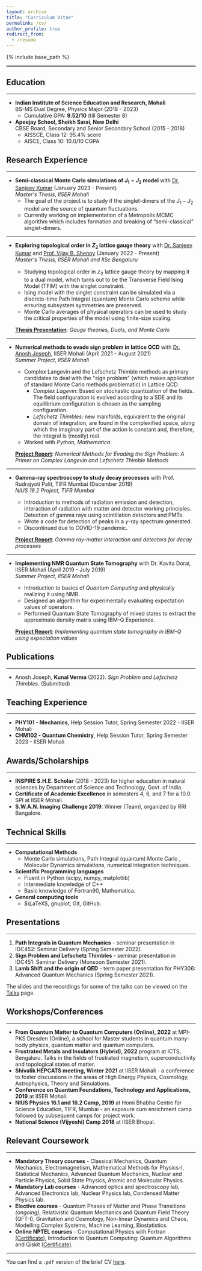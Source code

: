 ```yaml
---
layout: archive
title: "Curriculum Vitae"
permalink: /cv/
author_profile: true
redirect_from:
  - /resume
---
```


{% include base_path %}
<hr style="text-align:left;margin-left:0;border-top:2px solid #6b7278"> 

## Education
-----
* **Indian Institute of Science Education and Research, Mohali** <br> BS-MS Dual Degree, Physics Major (2018 - 2023)
  * Cumulative GPA: **9.52/10** (till Semester 8)  
* **Apeejay School, Sheikh Sarai, New Delhi** <br> CBSE Board, Secondary and Senior Secondary School (2015 - 2018)
  * AISSCE, Class 12: 95.4% score
  * AISCE,  Class 10: 10.0/10 CGPA

## Research Experience
-----
* **Semi-classical Monte Carlo simulations of $J_1 − J_2$ model** with [Dr. Sanjeev Kumar](https://web.iisermohali.ac.in/dept/physics/Sanjeev_Kumar.html) (January 2023 - Present) <br> _Master's Thesis, IISER Mohali_
  * The goal of the project is to study if the singlet-dimers of the $J_1 − J_2$ model are the source of quantum fluctuations.
  * Currently working on implementation of a Metropolis MCMC algorithm which includes formation
and breaking of “semi-classical” singlet-dimers.

---

* **Exploring topological order in $Z_2$ lattice gauge theory** with [Dr. Sanjeev Kumar](https://web.iisermohali.ac.in/dept/physics/Sanjeev_Kumar.html) and [Prof. Vijay B. Shenoy](http://www.physics.iisc.ac.in/~shenoy/) (January 2022 - Present) <br> _Master's Thesis, IISER Mohali and IISc Bengaluru_
  * Studying topological order in $\mathbb{Z}_2$ lattice gauge theory by mapping it to a dual model, which turns out to be the Transverse Field Ising Model (TFIM) with the singlet constraint.
  * Ising model with the singlet constraint can be simulated via a discrete-time Path Integral (quantum) Monte Carlo scheme while ensuring subsystem symmetries are preserved.
  * Monte Carlo averages of physical operators can be used to study the critical properties of the model using finite-size scaling.

  [**Thesis Presentation**](https://kunal1729verma.github.io/files/kunal_mid_thesis_presentation.pdf): _Gauge theories, Duals, and Monte Carlo_
  
---

* **Numerical methods to evade sign problem in lattice QCD** with [Dr. Anosh Joseph](https://web.iisermohali.ac.in/Faculty/anoshjoseph/), IISER Mohali (April 2021 - August 2021) <br> _Summer Project, IISER Mohali_ 
  * Complex Langevin and the Lefschetz Thimble methods as primary candidates to deal with the "sign problem" (which makes application of standard Monte Carlo methods problematic) in Lattice QCD.
    * _Complex Lagevin_: Based on stochastic quantization of the fields. The field configuration is evolved according to a SDE and its equilibrium configuration is chosen as the sampling configuration. 
    * _Lefschetz Thimbles_: new manifolds, equivalent to the original domain of integration, are found in the complexified space, along which the imaginary part of the action is constant and, therefore, the integral is (mostly) real.
  * Worked with _Python_, _Mathematica_.
  
  [**Project Report**](https://kunal1729verma.github.io/files/report_kunal_verma_2021.pdf): _Numerical Methods for Evading the Sign Problem:
A Primer on Complex Langevin and Lefschetz Thimble Methods_

---

* **Gamma-ray spectroscopy to study decay processes** with Prof. Rudrajyoti Palit, TIFR Mumbai (December 2019)  <br> _NIUS 16.2 Project, TIFR Mumbai_ 
  * Introduction to methods of radiation emission and detection, interaction of radiation with matter and detector working principles. Detection of gamma rays using scintillation detectors and PMTs.
  * Wrote a code for detection of peaks in a $\gamma$-ray spectrum generated.
  * Discontinued due to COVID-19 pandemic. 

  [**Project Report**](https://kunal1729verma.github.io/files/nius_winter_2019.pdf): _Gamma ray-matter interaction and detectors for decay processes_
  
---

* **Implementing NMR Quantum State Tomography** with Dr. Kavita Dorai, IISER Mohali (April 2019 - July 2019) <br> _Summer Project, IISER Mohali_ 
  * Introduction to basics of _Quantum Computing_ and physically realizing it using NMR. 
  * Designed an algorithm for experimentally evaluating expectation values of operators.
  * Performed Quantum State Tomography of mixed states to extract the approximate density matrix using IBM-Q Experience.
  
  [**Project Report**](https://kunal1729verma.github.io/files/summer_report_2019.pdf): _Implementing quantum state tomography in IBM-Q using expectation values_

## Publications
---
* Anosh Joseph, **Kunal Verma** (2022). _Sign Problem and Lefschetz Thimbles_. (Submitted) 


## Teaching Experience
---
* **PHY101 - Mechanics**, Help Session Tutor, Spring Semester 2022 - IISER Mohali
* **CHM102 - Quantum Chemistry**, Help Session Tutor, Spring Semester 2023 - IISER Mohali


## Awards/Scholarships
-----
* **INSPIRE S.H.E. Scholar** (2018 - 2023) for higher education in natural sciences by Department of Science and Technology, Govt. of India.
* **Certificate of Academic Excellence** in semesters 4, 6, and 7 for a 10.0 SPI at IISER Mohali.
* **S.W.A.N. Imaging Challenge 2019**: Winner (Team), organized by RRI Bangalore. 


## Technical Skills
---
* **Computational Methods**
  * Monte Carlo simulations, Path Integral (quantum) Monte Carlo , Molecular Dynamics simulations, numerical integration techniques.
* **Scientific Programming languages**
  *  Fluent in Python (scipy, numpy, matplotlib)
  *  Intermediate knowledge of C++
  *  Basic knowledge of Fortran90, Mathematica.
* **General computing tools**
  * $\LaTeX$, gnuplot, Git, GitHub.


## Presentations
---
1. **Path Integrals in Quantum Mechanics** - seminar presentation in IDC452: Seminar Delivery (Spring Semester 2022).
2. **Sign Problem and Lefschetz Thimbles** - seminar presentation in IDC451: Seminar Delivery (Monsoon Semester 2021).
3. **Lamb Shift and the origin of QED** - term paper presentation for PHY306: Advanced Quantum Mechanics (Spring Semester 2021).

The slides and the recordings for some of the talks can be viewed on the [Talks](https://kunal1729verma.github.io//talks/) page. 


## Workshops/Conferences
---
* **From Quantum Matter to Quantum Computers (Online), 2022** at MPI-PKS Dresden (Online), a school for Master students in quantum many-body physics, quantum matter and quantum computers.
* **Frustrated Metals and Insulators (Hybrid), 2022** program at ICTS, Bengaluru. Talks in the fields of frustrated magnetism, superconductivity and topological states of matter.
* **Shivalik HEPCATS meeting, Winter 2021** at IISER Mohali - a conference to foster discussions in the areas of High Energy Physics, Cosmology, Astrophysics, Theory and Simulations.
* **Conference on Quantum Foundations, Technology and Applications, 2019** at IISER Mohali.
* **NIUS Physics 16.1 and 16.2 Camp, 2019** at Homi Bhabha Centre for Science Education, TIFR, Mumbai - an exposure cum enrichment camp followed by subsequent camps for project work.
* **National Science (Vijyoshi) Camp 2018** at IISER Bhopal.


## Relevant Coursework
---
* **Mandatory Theory courses** - Classical Mechanics, Quantum Mechanics, Electromagnetism, Mathematical Methods for Physics-I, Statistical Mechanics, Advanced Quantum Mechanics, Nuclear and Particle Physics, Solid State Physics, Atomic and Molecular Physics.
* **Mandatory Lab courses** - Advanced optics and spectroscopy lab, Advanced Electronics lab, Nuclear Physics lab, Condensed Matter Physics lab.
* **Elective courses** - Quantum Phases of Matter and Phase Transitions _(ongoing)_, Relativistic Quantum Mechanics and Quantum Field Theory (QFT-I), Gravitation and Cosmology, Non-linear Dynamics and Chaos, Modelling Complex Systems, Machine Learning, Biostatistics.
* **Online NPTEL courses** - Computational Physics with Fortran [(Certificate)](https://kunal1729verma.github.io/files/e-certificate/comp_phys.jpg), Introduction to Quantum Computing: Quantum Algorithms and Qiskit [(Certificate)](https://kunal1729verma.github.io/files/e-certificate/intro_to_qc.jpg).

---

You can find a `.pdf` version of the brief CV [here](https://kunal1729verma.github.io/files/resume_kunal.pdf).
